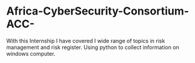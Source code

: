# Africa-CyberSecurity-Consortium-ACC-
With this Internship I have covered I wide range of topics in risk management and risk register. Using python to collect information on windows computer.
